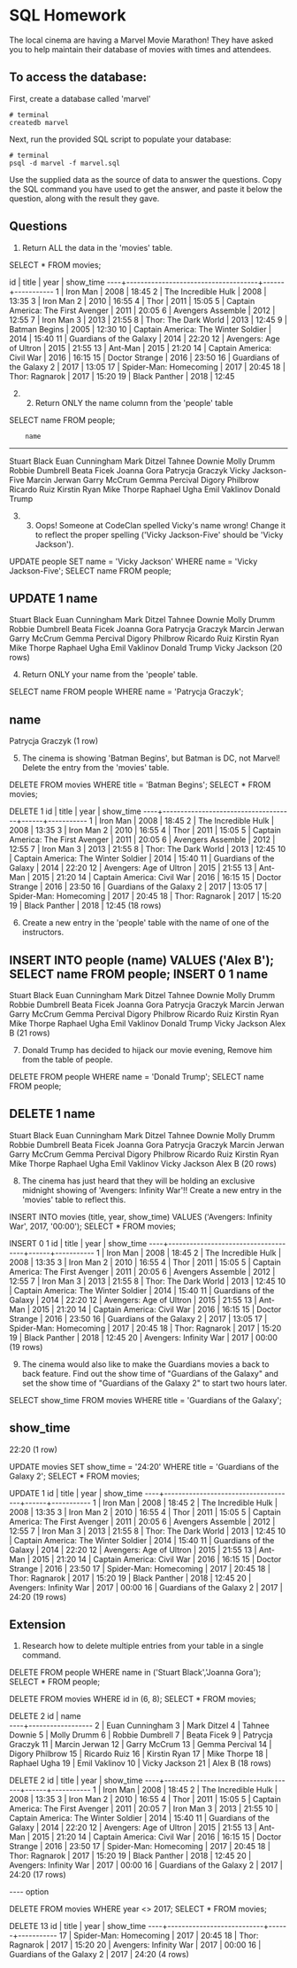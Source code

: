 # SQL Homework

The local cinema are having a Marvel Movie Marathon! They have asked you to help maintain their database of movies with times and attendees.

## To access the database:

First, create a database called 'marvel'

```
# terminal
createdb marvel
```

Next, run the provided SQL script to populate your database:

```
# terminal
psql -d marvel -f marvel.sql
```

Use the supplied data as the source of data to answer the questions. Copy the SQL command you have used to get the answer, and paste it below the question, along with the result they gave.

## Questions

1.  Return ALL the data in the 'movies' table.


SELECT * FROM movies;

 id |                title                | year | show_time 
----+-------------------------------------+------+-----------
  1 | Iron Man                            | 2008 | 18:45
  2 | The Incredible Hulk                 | 2008 | 13:35
  3 | Iron Man 2                          | 2010 | 16:55
  4 | Thor                                | 2011 | 15:05
  5 | Captain America: The First Avenger  | 2011 | 20:05
  6 | Avengers Assemble                   | 2012 | 12:55
  7 | Iron Man 3                          | 2013 | 21:55
  8 | Thor: The Dark World                | 2013 | 12:45
  9 | Batman Begins                       | 2005 | 12:30
 10 | Captain America: The Winter Soldier | 2014 | 15:40
 11 | Guardians of the Galaxy             | 2014 | 22:20
 12 | Avengers: Age of Ultron             | 2015 | 21:55
 13 | Ant-Man                             | 2015 | 21:20
 14 | Captain America: Civil War          | 2016 | 16:15
 15 | Doctor Strange                      | 2016 | 23:50
 16 | Guardians of the Galaxy 2           | 2017 | 13:05
 17 | Spider-Man: Homecoming              | 2017 | 20:45
 18 | Thor: Ragnarok                      | 2017 | 15:20
 19 | Black Panther                       | 2018 | 12:45


2. 2. Return ONLY the name column from the 'people' table

SELECT name FROM people;

        name        
--------------------
 Stuart Black
 Euan Cunningham
 Mark Ditzel
 Tahnee Downie
 Molly Drumm
 Robbie Dumbrell
 Beata Ficek
 Joanna Gora
 Patrycja Graczyk
 Vicky Jackson-Five
 Marcin Jerwan
 Garry McCrum
 Gemma Percival
 Digory Philbrow
 Ricardo Ruiz
 Kirstin Ryan
 Mike Thorpe
 Raphael Ugha
 Emil Vaklinov
 Donald Trump


3.  3. Oops! Someone at CodeClan spelled Vicky's name wrong! Change it to reflect the proper spelling ('Vicky Jackson-Five' should be 'Vicky Jackson').

UPDATE people SET name = 'Vicky Jackson'
		WHERE name = 'Vicky Jackson-Five';
SELECT name FROM people;

UPDATE 1
       name       
------------------
 Stuart Black
 Euan Cunningham
 Mark Ditzel
 Tahnee Downie
 Molly Drumm
 Robbie Dumbrell
 Beata Ficek
 Joanna Gora
 Patrycja Graczyk
 Marcin Jerwan
 Garry McCrum
 Gemma Percival
 Digory Philbrow
 Ricardo Ruiz
 Kirstin Ryan
 Mike Thorpe
 Raphael Ugha
 Emil Vaklinov
 Donald Trump
 Vicky Jackson
(20 rows)


4.  Return ONLY your name from the 'people' table.

SELECT name FROM people
	WHERE name = 'Patrycja Graczyk';

name       
------------------
 Patrycja Graczyk
(1 row)	

5.  The cinema is showing 'Batman Begins', but Batman is DC, not Marvel! Delete the entry from the 'movies' table.

DELETE FROM movies
	WHERE title = 'Batman Begins';
SELECT * FROM movies;

DELETE 1
 id |                title                | year | show_time 
----+-------------------------------------+------+-----------
  1 | Iron Man                            | 2008 | 18:45
  2 | The Incredible Hulk                 | 2008 | 13:35
  3 | Iron Man 2                          | 2010 | 16:55
  4 | Thor                                | 2011 | 15:05
  5 | Captain America: The First Avenger  | 2011 | 20:05
  6 | Avengers Assemble                   | 2012 | 12:55
  7 | Iron Man 3                          | 2013 | 21:55
  8 | Thor: The Dark World                | 2013 | 12:45
 10 | Captain America: The Winter Soldier | 2014 | 15:40
 11 | Guardians of the Galaxy             | 2014 | 22:20
 12 | Avengers: Age of Ultron             | 2015 | 21:55
 13 | Ant-Man                             | 2015 | 21:20
 14 | Captain America: Civil War          | 2016 | 16:15
 15 | Doctor Strange                      | 2016 | 23:50
 16 | Guardians of the Galaxy 2           | 2017 | 13:05
 17 | Spider-Man: Homecoming              | 2017 | 20:45
 18 | Thor: Ragnarok                      | 2017 | 15:20
 19 | Black Panther                       | 2018 | 12:45
(18 rows)


6.  Create a new entry in the 'people' table with the name of one of the instructors.

INSERT INTO people (name) VALUES ('Alex B');
SELECT name FROM people;
INSERT 0 1
       name       
------------------
 Stuart Black
 Euan Cunningham
 Mark Ditzel
 Tahnee Downie
 Molly Drumm
 Robbie Dumbrell
 Beata Ficek
 Joanna Gora
 Patrycja Graczyk
 Marcin Jerwan
 Garry McCrum
 Gemma Percival
 Digory Philbrow
 Ricardo Ruiz
 Kirstin Ryan
 Mike Thorpe
 Raphael Ugha
 Emil Vaklinov
 Donald Trump
 Vicky Jackson
 Alex B
(21 rows)


7.  Donald Trump has decided to hijack our movie evening, Remove him from the table of people.

DELETE FROM people
	WHERE name = 'Donald Trump';
SELECT name FROM people;

DELETE 1
       name       
------------------
 Stuart Black
 Euan Cunningham
 Mark Ditzel
 Tahnee Downie
 Molly Drumm
 Robbie Dumbrell
 Beata Ficek
 Joanna Gora
 Patrycja Graczyk
 Marcin Jerwan
 Garry McCrum
 Gemma Percival
 Digory Philbrow
 Ricardo Ruiz
 Kirstin Ryan
 Mike Thorpe
 Raphael Ugha
 Emil Vaklinov
 Vicky Jackson
 Alex B
(20 rows)

8.  The cinema has just heard that they will be holding an exclusive midnight showing of 'Avengers: Infinity War'!! Create a new entry in the 'movies' table to reflect this.

INSERT INTO movies (title, year, show_time) VALUES ('Avengers: Infinity War', 2017, '00:00');
SELECT * FROM movies;

INSERT 0 1
 id |                title                | year | show_time 
----+-------------------------------------+------+-----------
  1 | Iron Man                            | 2008 | 18:45
  2 | The Incredible Hulk                 | 2008 | 13:35
  3 | Iron Man 2                          | 2010 | 16:55
  4 | Thor                                | 2011 | 15:05
  5 | Captain America: The First Avenger  | 2011 | 20:05
  6 | Avengers Assemble                   | 2012 | 12:55
  7 | Iron Man 3                          | 2013 | 21:55
  8 | Thor: The Dark World                | 2013 | 12:45
 10 | Captain America: The Winter Soldier | 2014 | 15:40
 11 | Guardians of the Galaxy             | 2014 | 22:20
 12 | Avengers: Age of Ultron             | 2015 | 21:55
 13 | Ant-Man                             | 2015 | 21:20
 14 | Captain America: Civil War          | 2016 | 16:15
 15 | Doctor Strange                      | 2016 | 23:50
 16 | Guardians of the Galaxy 2           | 2017 | 13:05
 17 | Spider-Man: Homecoming              | 2017 | 20:45
 18 | Thor: Ragnarok                      | 2017 | 15:20
 19 | Black Panther                       | 2018 | 12:45
 20 | Avengers: Infinity War              | 2017 | 00:00
(19 rows)


9.  The cinema would also like to make the Guardians movies a back to back feature. Find out the show time of "Guardians of the Galaxy" and set the show time of "Guardians of the Galaxy 2" to start two hours later.

SELECT show_time FROM movies
		WHERE title = 'Guardians of the Galaxy';
		
 show_time 
-----------
 22:20
(1 row)

UPDATE movies SET show_time = '24:20'
		WHERE title = 'Guardians of the Galaxy 2';
SELECT * FROM movies;


UPDATE 1
 id |                title                | year | show_time 
----+-------------------------------------+------+-----------
  1 | Iron Man                            | 2008 | 18:45
  2 | The Incredible Hulk                 | 2008 | 13:35
  3 | Iron Man 2                          | 2010 | 16:55
  4 | Thor                                | 2011 | 15:05
  5 | Captain America: The First Avenger  | 2011 | 20:05
  6 | Avengers Assemble                   | 2012 | 12:55
  7 | Iron Man 3                          | 2013 | 21:55
  8 | Thor: The Dark World                | 2013 | 12:45
 10 | Captain America: The Winter Soldier | 2014 | 15:40
 11 | Guardians of the Galaxy             | 2014 | 22:20
 12 | Avengers: Age of Ultron             | 2015 | 21:55
 13 | Ant-Man                             | 2015 | 21:20
 14 | Captain America: Civil War          | 2016 | 16:15
 15 | Doctor Strange                      | 2016 | 23:50
 17 | Spider-Man: Homecoming              | 2017 | 20:45
 18 | Thor: Ragnarok                      | 2017 | 15:20
 19 | Black Panther                       | 2018 | 12:45
 20 | Avengers: Infinity War              | 2017 | 00:00
 16 | Guardians of the Galaxy 2           | 2017 | 24:20
(19 rows)


## Extension

1.  Research how to delete multiple entries from your table in a single command.


DELETE FROM people WHERE name in ('Stuart Black','Joanna Gora');
SELECT * FROM people;

DELETE FROM movies WHERE id in (6, 8);
SELECT * FROM movies;

DELETE 2
 id |       name       
----+------------------
  2 | Euan Cunningham
  3 | Mark Ditzel
  4 | Tahnee Downie
  5 | Molly Drumm
  6 | Robbie Dumbrell
  7 | Beata Ficek
  9 | Patrycja Graczyk
 11 | Marcin Jerwan
 12 | Garry McCrum
 13 | Gemma Percival
 14 | Digory Philbrow
 15 | Ricardo Ruiz
 16 | Kirstin Ryan
 17 | Mike Thorpe
 18 | Raphael Ugha
 19 | Emil Vaklinov
 10 | Vicky Jackson
 21 | Alex B
(18 rows)

DELETE 2
 id |                title                | year | show_time 
----+-------------------------------------+------+-----------
  1 | Iron Man                            | 2008 | 18:45
  2 | The Incredible Hulk                 | 2008 | 13:35
  3 | Iron Man 2                          | 2010 | 16:55
  4 | Thor                                | 2011 | 15:05
  5 | Captain America: The First Avenger  | 2011 | 20:05
  7 | Iron Man 3                          | 2013 | 21:55
 10 | Captain America: The Winter Soldier | 2014 | 15:40
 11 | Guardians of the Galaxy             | 2014 | 22:20
 12 | Avengers: Age of Ultron             | 2015 | 21:55
 13 | Ant-Man                             | 2015 | 21:20
 14 | Captain America: Civil War          | 2016 | 16:15
 15 | Doctor Strange                      | 2016 | 23:50
 17 | Spider-Man: Homecoming              | 2017 | 20:45
 18 | Thor: Ragnarok                      | 2017 | 15:20
 19 | Black Panther                       | 2018 | 12:45
 20 | Avengers: Infinity War              | 2017 | 00:00
 16 | Guardians of the Galaxy 2           | 2017 | 24:20
(17 rows)

---- option 

DELETE FROM movies WHERE year <> 2017;
SELECT * FROM movies;

DELETE 13
 id |           title           | year | show_time 
----+---------------------------+------+-----------
 17 | Spider-Man: Homecoming    | 2017 | 20:45
 18 | Thor: Ragnarok            | 2017 | 15:20
 20 | Avengers: Infinity War    | 2017 | 00:00
 16 | Guardians of the Galaxy 2 | 2017 | 24:20
(4 rows)




